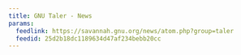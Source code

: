 ```yaml
---
title: GNU Taler - News
params:
  feedlink: https://savannah.gnu.org/news/atom.php?group=taler
  feedid: 25d2b18dc1189634d47af234bebb20cc
---
```

